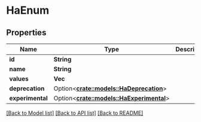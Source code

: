 # HaEnum

## Properties

Name | Type | Description | Notes
------------ | ------------- | ------------- | -------------
**id** | **String** |  | 
**name** | **String** |  | 
**values** | **Vec<String>** |  | 
**deprecation** | Option<[**crate::models::HaDeprecation**](HA_Deprecation.md)> |  | [optional]
**experimental** | Option<[**crate::models::HaExperimental**](HA_Experimental.md)> |  | [optional]

[[Back to Model list]](../README.md#documentation-for-models) [[Back to API list]](../README.md#documentation-for-api-endpoints) [[Back to README]](../README.md)


